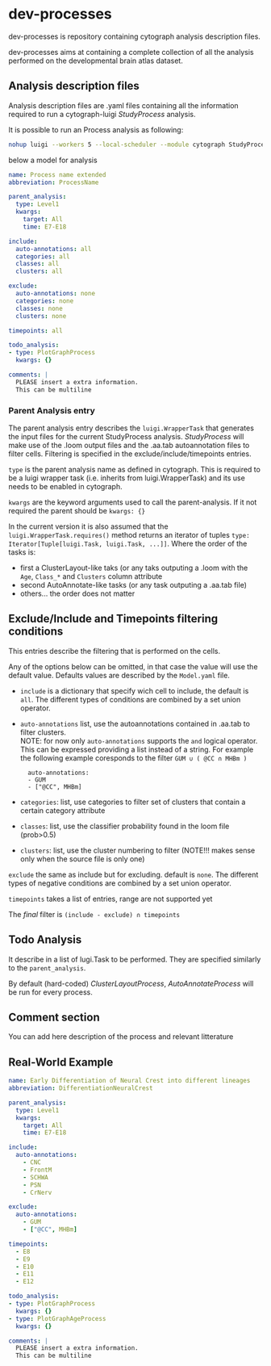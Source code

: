 # dev-processes

dev-processes is repository containing cytograph analysis description files.

dev-processes aims at containing a complete collection of all the analysis performed on the developmental brain atlas dataset.


## Analysis description files

Analysis description files are .yaml files containing all the information required to run a cytograph-luigi *StudyProcess* analysis.
 
It is possible to run an Process analysis as following:

```bash
nohup luigi --workers 5 --local-scheduler --module cytograph StudyProcess --processname DifferentiationNeuralCrest > nohup.out &
```

below a model for analysis

```yaml
name: Process name extended
abbreviation: ProcessName

parent_analysis:
  type: Level1
  kwargs:
    target: All
    time: E7-E18

include:
  auto-annotations: all
  categories: all
  classes: all
  clusters: all

exclude:
  auto-annotations: none
  categories: none
  classes: none
  clusters: none

timepoints: all

todo_analysis:
- type: PlotGraphProcess
  kwargs: {}

comments: |
  PLEASE insert a extra information.
  This can be multiline
```

### Parent Analysis entry

The parent analysis entry describes the `luigi.WrapperTask` that generates the input files for the current StudyProcess analysis. *StudyProcess* will make use of the .loom output files and the .aa.tab autoannotation files to filter cells. Filtering is specified in the exclude/include/timepoints entries.

`type` is the parent analysis name as defined in cytograph. This is required to be a luigi wrapper task (i.e. inherits from luigi.WrapperTask) and its use needs to be enabled in cytograph.

`kwargs` are the keyword arguments used to call the parent-analysis. If it not required the parent should be `kwargs: {}`

In the current version it is also assumed that the `luigi.WrapperTask.requires()` method returns an iterator of tuples `type: Iterator[Tuple[luigi.Task, luigi.Task, ...]]`. Where the order of the tasks is:

* first a ClusterLayout-like taks (or any taks outputing a .loom with the `Age`, `Class_*` and `Clusters` column attribute
* second  AutoAnnotate-like tasks (or any task outputing a .aa.tab file)
* others... the order does not matter

## Exclude/Include and Timepoints filtering conditions

This entries describe the filtering that is performed on the cells.

Any of the options below can be omitted, in that case the value will use the default value. Defaults values are described by the `Model.yaml` file.

* `include` is a dictionary that specify wich cell to include, the default is `all`. The different types of conditions are combined by a set union operator.
* `auto-annotations` list, use the autoannotations contained in .aa.tab to filter clusters.  
NOTE: for now only `auto-annotations` supports the `and` logical operator. This can be expressed providing a list instead of a string. For example the following example coresponds to the filter `GUM ∪ ( @CC ∩ MHBm )`

        auto-annotations:
        - GUM
        - ["@CC", MHBm]

* `categories`: list, use categories to filter set of clusters that contain a certain category attribute
* `classes`: list,  use the classifier probability found in the loom file (prob>0.5)
* `clusters`: list,  use the cluster numbering to filter (NOTE!!! makes sense only when the source file is only one)

`exclude` the same as include but for excluding. default is `none`. The different types of negative conditions are combined by a set union operator.

`timepoints` takes a list of entries, range are not supported yet

The *final* filter is `(include - exclude) ∩ timepoints`

## Todo Analysis

It describe in a list of lugi.Task to be performed. They are specified similarly to the `parent_analysis`.

By default (hard-coded) *ClusterLayoutProcess*, *AutoAnnotateProcess* will be run for every process.

## Comment section

You can add here description of the process and relevant litterature

## Real-World Example

```yaml
name: Early Differentiation of Neural Crest into different lineages
abbreviation: DifferentiationNeuralCrest

parent_analysis:
  type: Level1
  kwargs:
    target: All
    time: E7-E18

include:
  auto-annotations:
    - CNC
    - FrontM
    - SCHWA
    - PSN
    - CrNerv

exclude:
  auto-annotations:
    - GUM
    - ["@CC", MHBm]

timepoints:
  - E8
  - E9
  - E10
  - E11
  - E12

todo_analysis:
- type: PlotGraphProcess
  kwargs: {}
- type: PlotGraphAgeProcess
  kwargs: {}

comments: |
  PLEASE insert a extra information.
  This can be multiline

```